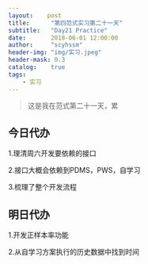 ```yaml
---
layout:    post
title:      "第四范式实习第二十一天"
subtitle:   "Day21 Practice"
date:       2018-06-01 12:00:00
author:     "scyhssm"
header-img: "img/实习.jpeg"
header-mask: 0.3
catalog:    true
tags:
    - 实习
---
```


>这是我在范式第二十一天，累

## 今日代办
1.理清周六开发要依赖的接口

2.接口大概会依赖到PDMS，PWS，自学习

3.梳理了整个开发流程

## 明日代办
1.开发正样本率功能

2.从自学习方案执行的历史数据中找到时间
